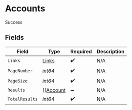 # Accounts

Success


## Fields

| Field                                       | Type                                        | Required                                    | Description                                 |
| ------------------------------------------- | ------------------------------------------- | ------------------------------------------- | ------------------------------------------- |
| `Links`                                     | [Links](../../models/shared/links.md)       | :heavy_check_mark:                          | N/A                                         |
| `PageNumber`                                | *int64*                                     | :heavy_check_mark:                          | N/A                                         |
| `PageSize`                                  | *int64*                                     | :heavy_check_mark:                          | N/A                                         |
| `Results`                                   | [][Account](../../models/shared/account.md) | :heavy_minus_sign:                          | N/A                                         |
| `TotalResults`                              | *int64*                                     | :heavy_check_mark:                          | N/A                                         |